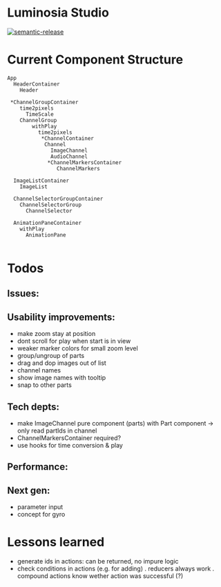 # Luminosia Studio

[![semantic-release](https://img.shields.io/badge/%20%20%F0%9F%93%A6%F0%9F%9A%80-semantic--release-e10079.svg)](https://github.com/semantic-release/semantic-release)

# Current Component Structure

```
App
  HeaderContainer
    Header

 *ChannelGroupContainer
    time2pixels
      TimeScale
    ChannelGroup
        withPlay
          time2pixels
           *ChannelContainer
            Channel
              ImageChannel
              AudioChannel
             *ChannelMarkersContainer
                ChannelMarkers

  ImageListContainer
    ImageList

  ChannelSelectorGroupContainer
    ChannelSelectorGroup
      ChannelSelector
    
  AnimationPaneContainer
    withPlay
      AnimationPane
      

```

# Todos

## Issues:

## Usability improvements:
- make zoom stay at position
- dont scroll for play when start is in view
- weaker marker colors for small zoom level
- group/ungroup of parts
- drag and dop images out of list
- channel names
- show image names with tooltip
- snap to other parts

## Tech depts:
- make ImageChannel pure component (parts) with Part component
  -> only read partIds in channel
- ChannelMarkersContainer required?
- use hooks for time conversion & play

## Performance:


## Next gen:
- parameter input
- concept for gyro

# Lessons learned
- generate ids in actions: can be returned, no impure logic
- check conditions in actions (e.g. for adding)
    . reducers always work
    . compound actions know wether action was successful (?)